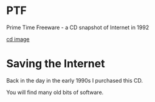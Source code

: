 # PTF
Prime Time Freeware - a CD snapshot of Internet in 1992

[cd image](PTF.jpg)

# Saving the Internet

Back in the day in the early 1990s I purchased this CD.

You will find many old bits of software.
